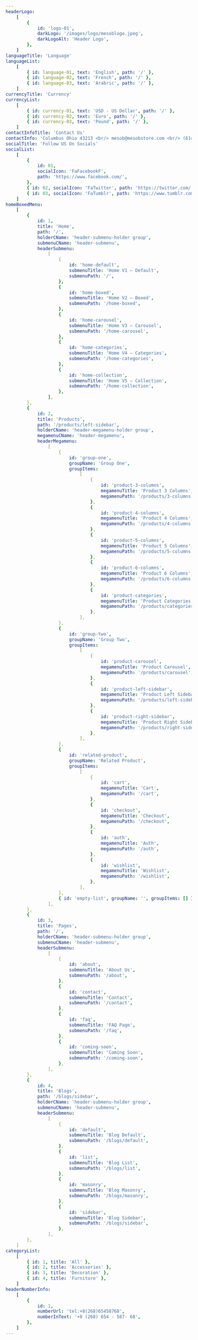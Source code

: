 ```yaml
---
headerLogo:
    [
        {
            id: 'logo-01',
            darkLogo: '/images/logo/mesoblogo.jpeg',
            darkLogoAlt: 'Header Logo',
        },
    ]
languageTitle: 'Language'
languageList:
    [
        { id: language-01, text: 'English', path: '/' },
        { id: language-02, text: 'French', path: '/' },
        { id: language-03, text: 'Arabric', path: '/' },
    ]
currencyTitle: 'Currency'
currencyList:
    [
        { id: currency-01, text: 'USD - US Dollar', path: '/' },
        { id: currency-02, text: 'Euro', path: '/' },
        { id: currency-03, text: 'Pound', path: '/' },
    ]
contactInfoTitle: 'Contact Us'
contactInfo: 'Columbus Ohio 43213 <br/> mesob@mesobstore.com <br/> (614) 580-7521'
socialTitle: 'Follow US On Socials'
socialList:
    [
        {
            id: 01,
            socialIcon: 'FaFacebookF',
            path: 'https://www.facebook.com/',
        },
        { id: 02, socialIcon: 'FaTwitter', path: 'https://twitter.com/' },
        { id: 03, socialIcon: 'FaTumblr', path: 'https://www.tumblr.com/' },
    ]
homeBoxedMenu:
    [
        {
            id: 1,
            title: 'Home',
            path: '/',
            holderCName: 'header-submenu-holder group',
            submenuCName: 'header-submenu',
            headerSubmenu:
                [
                    {
                        id: 'home-default',
                        submenuTitle: 'Home V1 – Default',
                        submenuPath: '/',
                    },
                    {
                        id: 'home-boxed',
                        submenuTitle: 'Home V2 – Boxed',
                        submenuPath: '/home-boxed',
                    },
                    {
                        id: 'home-carousel',
                        submenuTitle: 'Home V3 – Carousel',
                        submenuPath: '/home-carousel',
                    },
                    {
                        id: 'home-categories',
                        submenuTitle: 'Home V4 – Categories',
                        submenuPath: '/home-categories',
                    },
                    {
                        id: 'home-collection',
                        submenuTitle: 'Home V5 – Collection',
                        submenuPath: '/home-collection',
                    },
                ],
        },
        {
            id: 2,
            title: 'Products',
            path: '/products/left-sidebar',
            holderCName: 'header-megamenu-holder group',
            megamenuCName: 'header-megamenu',
            headerMegamenu:
                [
                    {
                        id: 'group-one',
                        groupName: 'Group One',
                        groupItems:
                            [
                                {
                                    id: 'product-3-columns',
                                    megamenuTitle: 'Product 3 Columns',
                                    megamenuPath: '/products/3-columns',
                                },
                                {
                                    id: 'product-4-columns',
                                    megamenuTitle: 'Product 4 Columns',
                                    megamenuPath: '/products/4-columns',
                                },
                                {
                                    id: 'product-5-columns',
                                    megamenuTitle: 'Product 5 Columns',
                                    megamenuPath: '/products/5-columns',
                                },
                                {
                                    id: 'product-6-columns',
                                    megamenuTitle: 'Product 6 Columns',
                                    megamenuPath: '/products/6-columns',
                                },
                                {
                                    id: 'product-categories',
                                    megamenuTitle: 'Product Categories',
                                    megamenuPath: '/products/categories',
                                },
                            ],
                    },
                    {
                        id: 'group-two',
                        groupName: 'Group Two',
                        groupItems:
                            [
                                {
                                    id: 'product-carousel',
                                    megamenuTitle: 'Product Carousel',
                                    megamenuPath: '/products/carousel',
                                },
                                {
                                    id: 'product-left-sidebar',
                                    megamenuTitle: 'Product Left Sidebar',
                                    megamenuPath: '/products/left-sidebar',
                                },
                                {
                                    id: 'product-right-sidebar',
                                    megamenuTitle: 'Product Right Sidebar',
                                    megamenuPath: '/products/right-sidebar',
                                },
                            ],
                    },
                    {
                        id: 'related-product',
                        groupName: 'Related Product',
                        groupItems:
                            [
                                {
                                    id: 'cart',
                                    megamenuTitle: 'Cart',
                                    megamenuPath: '/cart',
                                },
                                {
                                    id: 'checkout',
                                    megamenuTitle: 'Checkout',
                                    megamenuPath: '/checkout',
                                },
                                {
                                    id: 'auth',
                                    megamenuTitle: 'Auth',
                                    megamenuPath: '/auth',
                                },
                                {
                                    id: 'wishlist',
                                    megamenuTitle: 'Wishlist',
                                    megamenuPath: '/wishlist',
                                },
                            ],
                    },
                    { id: 'empty-list', groupName: '', groupItems: [] },
                ],
        },
        {
            id: 3,
            title: 'Pages',
            path: '/',
            holderCName: 'header-submenu-holder group',
            submenuCName: 'header-submenu',
            headerSubmenu:
                [
                    {
                        id: 'about',
                        submenuTitle: 'About Us',
                        submenuPath: '/about',
                    },
                    {
                        id: 'contact',
                        submenuTitle: 'Contact',
                        submenuPath: '/contact',
                    },
                    {
                        id: 'faq',
                        submenuTitle: 'FAQ Page',
                        submenuPath: '/faq',
                    },
                    {
                        id: 'coming-soon',
                        submenuTitle: 'Coming Soon',
                        submenuPath: '/coming-soon',
                    },
                ],
        },
        {
            id: 4,
            title: 'Blogs',
            path: '/blogs/sidebar',
            holderCName: 'header-submenu-holder group',
            submenuCName: 'header-submenu',
            headerSubmenu:
                [
                    {
                        id: 'default',
                        submenuTitle: 'Blog Default',
                        submenuPath: '/blogs/default',
                    },
                    {
                        id: 'list',
                        submenuTitle: 'Blog List',
                        submenuPath: '/blogs/list',
                    },
                    {
                        id: 'masonry',
                        submenuTitle: 'Blog Masonry',
                        submenuPath: '/blogs/masonry',
                    },
                    {
                        id: 'sidebar',
                        submenuTitle: 'Blog Sidebar',
                        submenuPath: '/blogs/sidebar',
                    },
                ],
        },
    ]
categoryList:
    [
        { id: 1, title: 'All' },
        { id: 2, title: 'Accessories' },
        { id: 3, title: 'Decoration' },
        { id: 4, title: 'Furniture' },
    ]
headerNumberInfo:
    [
        {
            id: 1,
            numberUrl: 'tel:+8(268)65458768',
            numberInText: '+8 (268) 654 - 587- 68',
        },
    ]
---
```


